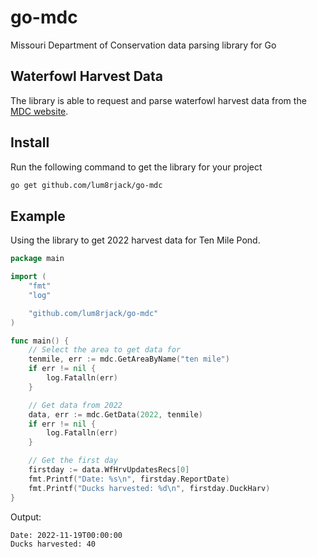 # go-mdc
Missouri Department of Conservation data parsing library for Go

## Waterfowl Harvest Data

The library is able to request and parse waterfowl harvest data from the [MDC website](https://extra.mdc.mo.gov/widgets/wtrfwl_harvest/).

## Install

Run the following command to get the library for your project

```bash
go get github.com/lum8rjack/go-mdc
```

## Example

Using the library to get 2022 harvest data for Ten Mile Pond.

```go
package main

import (
	"fmt"
	"log"

	"github.com/lum8rjack/go-mdc"
)

func main() {
	// Select the area to get data for
	tenmile, err := mdc.GetAreaByName("ten mile")
	if err != nil {
		log.Fatalln(err)
	}

	// Get data from 2022
	data, err := mdc.GetData(2022, tenmile)
	if err != nil {
		log.Fatalln(err)
	}

	// Get the first day
	firstday := data.WfHrvUpdatesRecs[0]
	fmt.Printf("Date: %s\n", firstday.ReportDate)
	fmt.Printf("Ducks harvested: %d\n", firstday.DuckHarv)
}
```

Output:

```bash
Date: 2022-11-19T00:00:00
Ducks harvested: 40
```

